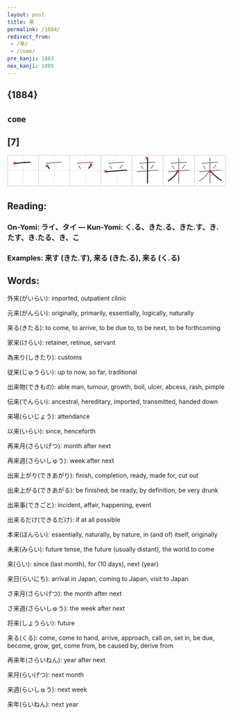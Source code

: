 ```yaml
---
layout: post
title: 来
permalink: /1884/
redirect_from:
 - /来/
 - /come/
pre_kanji: 1883
nex_kanji: 1885
---
```


## {1884}

## `come`

## [7]

<div class="stroke"><img src="../images/E69DA5.png" /></div>

## Reading:

### On-Yomi: ライ、タイ &mdash; Kun-Yomi: く.る、きた.る、きた.す、き.たす、き.たる、き、こ

### Examples: 来す (きた.す), 来る (きた.る), 来る (く.る)

## Words:

外来(がいらい): imported, outpatient clinic

元来(がんらい): originally, primarily, essentially, logically, naturally

来る(きたる): to come, to arrive, to be due to, to be next, to be forthcoming

家来(けらい): retainer, retinue, servant

為来り(しきたり): customs

従来(じゅうらい): up to now, so far, traditional

出来物(できもの): able man, tumour, growth, boil, ulcer, abcess, rash, pimple

伝来(でんらい): ancestral, hereditary, imported, transmitted, handed down

来場(らいじょう): attendance

以来(いらい): since, henceforth

再来月(さらいげつ): month after next

再来週(さらいしゅう): week after next

出来上がり(できあがり): finish, completion, ready, made for, cut out

出来上がる(できあがる): be finished, be ready, by definition, be very drunk

出来事(できごと): incident, affair, happening, event

出来るだけ(できるだけ): if at all possible

本来(ほんらい): essentially, naturally, by nature, in (and of) itself, originally

未来(みらい): future tense, the future (usually distant), the world to come

来(らい): since (last month), for (10 days), next (year)

来日(らいにち): arrival in Japan, coming to Japan, visit to Japan

さ来月(さらいげつ): the month after next

さ来週(さらいしゅう): the week after next

将来(しょうらい): future

来る(くる): come, come to hand, arrive, approach, call on, set in, be due, become, grow, get, come from, be caused by, derive from

再来年(さらいねん): year after next

来月(らいげつ): next month

来週(らいしゅう): next week

来年(らいねん): next year
